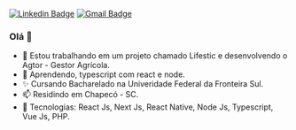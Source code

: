 [![Linkedin Badge](https://img.shields.io/badge/-LinkedIn-blue?style=for-the-badge&logo=Linkedin&logoColor=white&link=https://www.linkedin.com/in/felipe-schons-nagel-2643571a4/)](https://www.linkedin.com/in/felipe-schons-nagel-2643571a4/)
[![Gmail Badge](https://img.shields.io/badge/-Gmail-c14438?style=for-the-badge&logo=Gmail&logoColor=white&link=mailto:felipesnagel@gmail.com)](mailto:felipesnagel@gmail.com)

### Olá 👋

- 🔭 Estou trabalhando em um projeto chamado Lifestic e desenvolvendo o Agtor - Gestor Agrícola.
- 🌱 Aprendendo, typescript com react e node.
- :sparkles: Cursando Bacharelado na Univeridade Federal da Fronteira Sul.
- 📫 Residindo em Chapecó - SC.
- 🚀 Tecnologias: React Js, Next Js, React Native, Node Js, Typescript, Vue Js, PHP.
